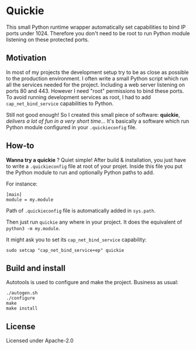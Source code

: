 # Quickie

This small Python runtime wrapper automatically set capabilities to bind IP ports under 1024.
Therefore you don't need to be root to run Python module listening on these protected ports.

## Motivation

In most of my projects the development setup try to be as close as possible to the production environment.
I often write a small Python script which run all the services needed for the project. Including a web server
listening on ports 80 and 443. However I need "root" permissions to bind these ports. To avoid running
development services as root, I had to add `cap_net_bind_service` capabilities to Python.

Still not good enough! So I created this small piece of software: **quickie**, _delivers a lot of fun
in a very short time..._ It's basically a software which run Python module configured in your `.quickieconfig` file.

## How-to

**Wanna try a quickie** ? Quiet simple! After build & installation, you just have to write a `.quickieconfig` file
at root of your projet. Inside this file you put the Python module to run and optionally Python paths to add.

For instance:
```
[main]
module = my.module
```

Path of `.quickieconfig` file is automatically added in `sys.path`.

Then just run `quickie` any where in your project. It does the equivalent of `python3 -m my.module`.

It might ask you to set its `cap_net_bind_service` capability:

```
sudo setcap "cap_net_bind_service+ep" quickie
```

## Build and install

Autotools is used to configure and make the project. Business as usual:

```
./autogen.sh
./configure
make
make install
```

## License

Licensed under Apache-2.0
